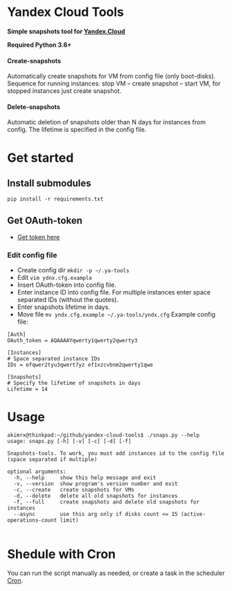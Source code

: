 # Yandex Cloud Tools
**Simple snapshots tool for [Yandex.Cloud](https://cloud.yandex.com)**

**Required Python 3.6+**

#### Create-snapshots
Automatically create snapshots for VM from config file (only boot-disks). Sequence for running instances: stop VM – create snapshot – start VM, for stopped instances just create snapshot.

#### Delete-snapshots
Automatic deletion of snapshots older than N days for instances from config. 
The lifetime is specified in the config file.

# Get started
## Install submodules
`pip install -r requirements.txt`

## Get OAuth-token
* [Get token here](https://oauth.yandex.com/authorize?response_type=token&client_id=1a6990aa636648e9b2ef855fa7bec2fb)

### Edit config file
* Create config dir `mkdir -p ~/.ya-tools`
* Edit `vim ydnx.cfg.example`
* Insert OAuth-token into config file.
* Enter instance ID into config file. For multiple instances enter space separated IDs (without the quotes).
* Enter snapshots lifetime in days.
* Move file `mv yndx.cfg.example ~/.ya-tools/yndx.cfg`
Example config file:
```
[Auth]
OAuth_token = AQAAAAYqwerty1qwerty2qwerty3

[Instances]
# Space separated instance IDs
IDs = efqwer2tyu3qwert7yz ef1xzcvbnm2qwerty1qwe

[Snapshots]
# Specify the lifetime of snapshots in days
Lifetime = 14
```

# Usage
```
akimrx@thinkpad:~/github/yandex-cloud-tools$ ./snaps.py --help
usage: snaps.py [-h] [-v] [-c] [-d] [-f]

Snapshots-tools. To work, you must add instances id to the config file (space separated if multiple)

optional arguments:
  -h, --help     show this help message and exit
  -v, --version  show program's version number and exit
  -c, --create   create snapshots for VMs
  -d, --delete   delete all old snapshots for instances
  -f, --full     create snapshots and delete old snapshots for instances
  --async        use this arg only if disks count <= 15 (active-operations-count limit)


```

# Shedule with Cron
You can run the script manually as needed, or create a task in the scheduler [Cron](https://help.ubuntu.com/community/CronHowto). 

